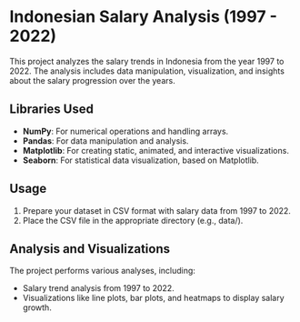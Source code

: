 # Indonesian Salary Analysis (1997 - 2022)

This project analyzes the salary trends in Indonesia from the year 1997 to 2022. The analysis includes data manipulation, visualization, and insights about the salary progression over the years.

## Libraries Used
- **NumPy**: For numerical operations and handling arrays.
- **Pandas**: For data manipulation and analysis.
- **Matplotlib**: For creating static, animated, and interactive visualizations.
- **Seaborn**: For statistical data visualization, based on Matplotlib.

## Usage
1. Prepare your dataset in CSV format with salary data from 1997 to 2022.
2. Place the CSV file in the appropriate directory (e.g., data/).

## Analysis and Visualizations
The project performs various analyses, including:
- Salary trend analysis from 1997 to 2022.
- Visualizations like line plots, bar plots, and heatmaps to display salary growth.
